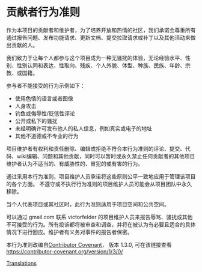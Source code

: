 # 贡献者行为准则

作为本项目的贡献者和维护者，为了培养开放和热情的社区，我们承诺会尊重所有通过报告问题、发布功能请求、更新文档、提交拉取请求或补丁以及其他活动来做出贡献的人。

我们致力于让每个人都参与这个项目成为一种无骚扰的体验，无论经验水平、性别、性别认同和表达、性取向、残疾、个人外貌、体型、种族、民族、年龄、宗教、或国籍。

参与者不能接受的行为示例如下：

* 使用色情的语言或者图像
* 人身攻击
* 钓鱼或侮辱性/贬低性评论
* 公开或私下的骚扰
* 未经明确许可发布他人的私人信息，例如真实或电子的地址
* 其他不道德或不专业的行为

项目维护者有权利和责任删除、编辑或拒绝不符合本行为准则的评论、提交、代码、wiki编辑、问题和其他贡献，同时可以暂时或永久禁止任何贡献者的其他项目维护者认为不适当的、有威胁性的、冒犯的或有害的行为。

通过采用本行为准则，项目维护人员承诺将这些原则公平一致地应用于管理该项目的各个方面。 不遵守或不执行行为准则的项目维护人员可能会从项目团队中永久移除。

当个人代表项目或其社区时，此行为准则适用于项目空间和公共空间。

可以通过 gmail.com 联系 victorfelder 的项目维护人员来报告辱骂、骚扰或其他不可接受的行为。所有投诉都将被审查和调查，并将在被认为有必要且适合的具体情况下进行回应。维护者有义务对事件的报告者保密。


本行为准则改编自[Contributor Covenant][homepage]，
版本 1.3.0, 可在该链接查看 https://contributor-covenant.org/version/1/3/0/

[homepage]: https://contributor-covenant.org

[Translations](README.md#translations)
